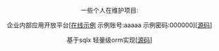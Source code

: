 <p style="text-align: center;">
  一些个人在维护项目:
</p>
<p style="text-align: center;">
  企业内部应用开放平台[<a href="http://175.178.90.181/ui/">在线示例</a> 示例账号:aaaaa 示例密码:000000][<a href="https://github.com/shanliu/lsys">源码</a>]
</p>
<p style="text-align: center;">
  基于sqlx 轻量级orm实现[<a href="https://github.com/shanliu/sqlx-model">源码</a>]
</p>

